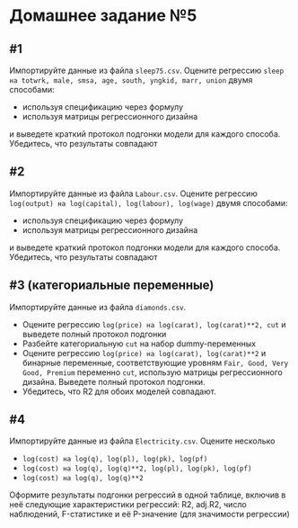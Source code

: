 # Домашнее задание №5

## #1

Импортируйте данные из файла `sleep75.csv`. Оцените регрессию `sleep на totwrk, male, smsa, age, south, yngkid, marr, union`
двумя способами:
 - используя спецификацию через формулу
 - используя матрицы регрессионного дизайна

и выведете краткий протокол подгонки модели для каждого способа.  Убедитесь, что результаты совпадают

## #2

Импортируйте данные из файла `Labour.csv`. Оцените регрессию `log(output) на log(capital), log(labour), log(wage)`
двумя способами:
 - используя спецификацию через формулу
 - используя матрицы регрессионного дизайна

и выведете краткий протокол подгонки модели для каждого способа.  Убедитесь, что результаты совпадают

## #3 (категориальные переменные)

Импортируйте данные из файла `diamonds.csv`. 

- Оцените регрессию `log(price) на log(carat), log(carat)**2, cut` и выведете полный протокол подгонки
- Разбейте категориальную `cut` на набор dummy-переменных
- Оцените регрессию `log(price) на log(carat), log(carat)**2` и бинарные переменные, соответствующие уровням `Fair, Good, Very Good, Premium` переменно `cut`, использую матрицы регрессионного дизайна. Выведете полный протокол подгонки.
- Убедитесь, что R2 для обоих моделей совпадают.

## #4

Импортируйте данные из файла `Electricity.csv`. Оцените несколько

- `log(cost) на log(q), log(pl), log(pk), log(pf)`
- `log(cost) на log(q), log(q)**2, log(pl), log(pk), log(pf)`
- `log(cost) на log(q), log(q)**2`

Оформите результаты подгонки регрессий в одной таблице, включив в неё следующие характеристики регрессий: R2, adj.R2, число наблюдений, F-статистике и её P-значение (для значимости регрессии)
